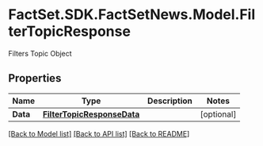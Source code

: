 # FactSet.SDK.FactSetNews.Model.FilterTopicResponse
Filters Topic Object

## Properties

Name | Type | Description | Notes
------------ | ------------- | ------------- | -------------
**Data** | [**FilterTopicResponseData**](FilterTopicResponseData.md) |  | [optional] 

[[Back to Model list]](../README.md#documentation-for-models) [[Back to API list]](../README.md#documentation-for-api-endpoints) [[Back to README]](../README.md)


